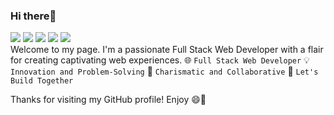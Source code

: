 ### Hi there👋 
![](https://img.shields.io/badge/HTML5-E34F26?style=for-the-badge&logo=html5&logoColor=white)
![](https://img.shields.io/badge/CSS3-1572B6?style=for-the-badge&logo=css3&logoColor=white)
![](https://img.shields.io/badge/JavaScript-323330?style=for-the-badge&logo=javascript&logoColor=F7DF1E)
![](https://img.shields.io/badge/React-20232A?style=for-the-badge&logo=react&logoColor=61DAFB)
![](https://img.shields.io/badge/Python-FFD43B?style=for-the-badge&logo=python&logoColor=blue)
</br>
Welcome to my page. I'm a passionate Full Stack Web Developer with a flair for creating captivating web experiences.
🌐 `Full Stack Web Developer`
💡 `Innovation and Problem-Solving`
🌟 `Charismatic and Collaborative`
🚀 `Let's Build Together`

Thanks for visiting my GitHub profile! Enjoy 😄👋

